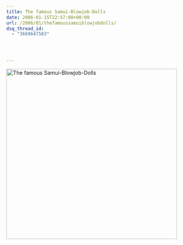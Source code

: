 ```yaml
---
title: The famous Samui-Blowjob-Dolls
date: 2006-01-15T22:57:00+00:00
url: /2006/01/thefamoussamuiblowjobdolls/
dsq_thread_id:
  - "3669647583"




---
```

[<img width="455" src="//static.flickr.com/36/87213453_ec9c8e122b.jpg" alt="The famous Samui-Blowjob-Dolls" />][1]

 [1]: http://www.flickr.com/photos/schreibblogade/87213453/ "The famous Samui-Blowjob-Dolls"

